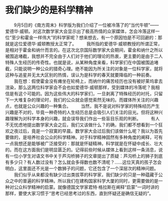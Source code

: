 # 我们缺少的是科学精神
　　9月5日的《南方周末》科学版为我们介绍了一位被冷落了的“当代牛顿”——爱德华·威顿。对这次数学家大会显示出了极高热情的众家媒体，怎会冷落这样一位“至少和霍金一样伟大”的科学家呢？想来想去，有一个原因怕是不可回避的：那就是这位爱德华·威顿教授太正常了。 
　　我所指的爱德华·威顿教授的所谓正常，是相对于霍金和纳什而言的。在这次北京国际数学家大会期间，霍金和纳什之所以被围追堵截，我想并不完全由于人们对于他们的理论的热衷，更主要的是由于二人特殊人生经历的传奇性。也就是说，从某种角度来看，科学家们在中国被围追堵截，只能说明一种公众的猎奇心理。绝不能因为所关注的对象是一位科学家，就将这种与追星并无太大区别的热情，误认为是科学的春天就要降临的一种前奏。 
　　我在想：假使霍金没有瘫坐在轮椅上，而纳什的痛苦经历也没有被好莱坞拿去渲染，那么这两位科学家会不会也如爱德华·威顿那样，受到媒体的冷落呢？我相信是有这个可能的。因为这些伟大的科学家们，一旦剥离了特殊经历的衬托，只留下一大堆复杂的理论时，我们的公众就会感觉索然无味的。而媒体所关注的兴趣点，也就是公众兴趣的一种集合。 
　　当然，我不是说对科学家的特殊经历产生兴趣是不对的，毕竟一种奇特的人生经历总是会吸引人们关注的目光。但将这种兴趣理解为对科学本身的兴趣，就会误导我们作出一些盲目乐观的判断。 
　　有人不无忧虑地提出数学家大会之后，我们又该做什么？的确，我们都不想看到一个狂欢之夜过后，竟是一个寂寞的早晨。数学家大会过后我们该做什么呢？我以为首先要做的，是培养社会公众的科学精神。对于科学精神固然有多种角度的阐释，可有一点我想还是能够被广泛接受的：那就是怀疑精神。科学就是在怀疑中成长、壮大的。而在这方面我们是明显匮乏的。记得前些时候从媒体上看到这样一条消息，说有一位小学生对语文书中关于芦沟桥狮子的文章提出了质疑：芦沟桥上的狮子到底有多少只？有人数过没有？怎么就会多得数也数不清呢？……这位天真的孩子怎会明白，这里面还不光是一个数狮子的问题，它还包含了一个深层次的精神问题。 
　　我们似乎从来都没有缺少过出类拔萃的科学家，我们缺少的只是一种蕴藏于公众之中的普遍的科学精神。所以我们在建构国家科学大厦的同时，更需要做的是一种对公众科学精神的启蒙。就像德国文学家君特·格拉斯在阐释“启蒙”一词时讲的那样，要使大家习惯于“思考已经思考过的东西，直到怀疑还是确信无疑的”。
 